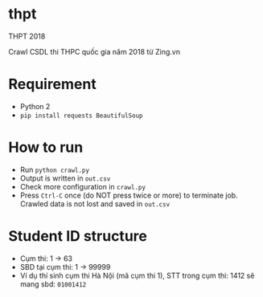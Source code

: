 # thpt
THPT 2018

Crawl CSDL thi THPC quốc gia năm 2018 từ Zing.vn

# Requirement

- Python 2
- `pip install requests BeautifulSoup`

# How to run

- Run `python crawl.py`
- Output is written in `out.csv`
- Check more configuration in `crawl.py`
- Press `Ctrl-C` once (do NOT press twice or more) to terminate job. Crawled data is not lost and saved in `out.csv`

# Student ID structure

- Cụm thi: 1 -> 63
- SBD tại cụm thi: 1 -> 99999
- Ví dụ thí sinh cụm thi Hà Nội (mã cụm thi 1), STT trong cụm thi: 1412 sẽ mang sbd: `01001412`
